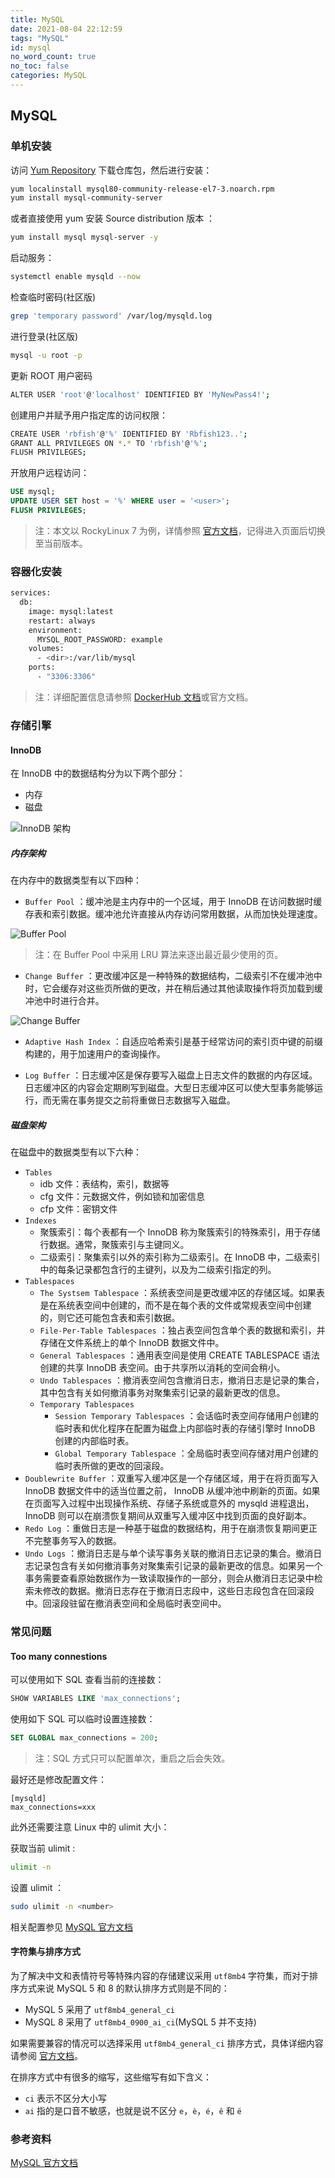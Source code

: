 ```yaml
---
title: MySQL
date: 2021-08-04 22:12:59
tags: "MySQL"
id: mysql
no_word_count: true
no_toc: false
categories: MySQL
---
```


## MySQL

### 单机安装

访问 [Yum Repository](https://dev.mysql.com/downloads/repo/yum/) 下载仓库包，然后进行安装：

```bash
yum localinstall mysql80-community-release-el7-3.noarch.rpm
yum install mysql-community-server
```

或者直接使用 yum 安装 Source distribution 版本 ：

```bash
yum install mysql mysql-server -y
```

启动服务：

```bash
systemctl enable mysqld --now
```

检查临时密码(社区版)

```bash
grep 'temporary password' /var/log/mysqld.log
```

进行登录(社区版)

```bash
mysql -u root -p
```

更新 ROOT 用户密码

```bash
ALTER USER 'root'@'localhost' IDENTIFIED BY 'MyNewPass4!';
```

创建用户并赋予用户指定库的访问权限：

```bash
CREATE USER 'rbfish'@'%' IDENTIFIED BY 'Rbfish123..';
GRANT ALL PRIVILEGES ON *.* TO 'rbfish'@'%';
FLUSH PRIVILEGES;
```

开放用户远程访问：

```sql
USE mysql;
UPDATE USER SET host = '%' WHERE user = '<user>';
FLUSH PRIVILEGES;
```

> 注：本文以 RockyLinux 7 为例，详情参照 [官方文档](https://dev.mysql.com/doc/mysql-linuxunix-excerpt/8.4/en/linux-installation.html)，记得进入页面后切换至当前版本。

### 容器化安装

```bash
services:
  db:
    image: mysql:latest
    restart: always
    environment:
      MYSQL_ROOT_PASSWORD: example
    volumes:
      - <dir>:/var/lib/mysql
    ports:
      - "3306:3306"
```

> 注：详细配置信息请参照 [DockerHub 文档](https://registry.hub.docker.com/_/mysql)或官方文档。

### 存储引擎

#### InnoDB

在 InnoDB 中的数据结构分为以下两个部分：

- 内存
- 磁盘

![InnoDB 架构](https://dev.mysql.com/doc/refman/8.0/en/images/innodb-architecture-8-0.png)

##### 内存架构

在内存中的数据类型有以下四种：

- `Buffer Pool` ：缓冲池是主内存中的一个区域，用于 InnoDB 在访问数据时缓存表和索引数据。缓冲池允许直接从内存访问常用数据，从而加快处理速度。

![Buffer Pool](https://dev.mysql.com/doc/refman/8.0/en/images/innodb-buffer-pool-list.png)

> 注：在 Buffer Pool 中采用 LRU 算法来逐出最近最少使用的页。

- `Change Buffer` ：更改缓冲区是一种特殊的数据结构，二级索引不在缓冲池中时，它会缓存对这些页所做的更改，并在稍后通过其他读取操作将页加载到缓冲池中时进行合并。

![Change Buffer](https://dev.mysql.com/doc/refman/8.0/en/images/innodb-change-buffer.png)

- `Adaptive Hash Index` ：自适应哈希索引是基于经常访问的索引页中键的前缀构建的，用于加速用户的查询操作。

- `Log Buffer` ：日志缓冲区是保存要写入磁盘上日志文件的数据的内存区域。日志缓冲区的内容会定期刷写到磁盘。大型日志缓冲区可以使大型事务能够运行，而无需在事务提交之前将重做日志数据写入磁盘。

##### 磁盘架构

在磁盘中的数据类型有以下六种：

- `Tables`
  - idb 文件：表结构，索引，数据等
  - cfg 文件：元数据文件，例如锁和加密信息
  - cfp 文件：密钥文件
- `Indexes`
  - 聚簇索引：每个表都有一个 InnoDB 称为聚簇索引的特殊索引，用于存储行数据。通常，聚簇索引与主键同义。
  - 二级索引：聚集索引以外的索引称为二级索引。在 InnoDB 中，二级索引中的每条记录都包含行的主键列，以及为二级索引指定的列。
- `Tablespaces`
  - `The Systsem Tablespace` ：系统表空间是更改缓冲区的存储区域。如果表是在系统表空间中创建的，而不是在每个表的文件或常规表空间中创建的，则它还可能包含表和索引数据。
  - `File-Per-Table Tablespaces` ：独占表空间包含单个表的数据和索引，并存储在文件系统上的单个 InnoDB 数据文件中。
  - `General Tablespaces` ：通用表空间是使用 CREATE TABLESPACE 语法创建的共享 InnoDB 表空间。由于共享所以消耗的空间会稍小。
  - `Undo Tablespaces` ：撤消表空间包含撤消日志，撤消日志是记录的集合，其中包含有关如何撤消事务对聚集索引记录的最新更改的信息。
  - `Temporary Tablespaces`
    - `Session Temporary Tablespaces` ：会话临时表空间存储用户创建的临时表和优化程序在配置为磁盘上内部临时表的存储引擎时 InnoDB 创建的内部临时表。
    - `Global Temporary Tablespace` ：全局临时表空间存储对用户创建的临时表所做的更改的回滚段。
- `Doublewrite Buffer` ：双重写入缓冲区是一个存储区域，用于在将页面写入 InnoDB 数据文件中的适当位置之前， InnoDB 从缓冲池中刷新的页面。如果在页面写入过程中出现操作系统、存储子系统或意外的 mysqld 进程退出， InnoDB 则可以在崩溃恢复期间从双重写入缓冲区中找到页面的良好副本。
- `Redo Log` ：重做日志是一种基于磁盘的数据结构，用于在崩溃恢复期间更正不完整事务写入的数据。
- `Undo Logs` ：撤消日志是与单个读写事务关联的撤消日志记录的集合。撤消日志记录包含有关如何撤消事务对聚集索引记录的最新更改的信息。如果另一个事务需要查看原始数据作为一致读取操作的一部分，则会从撤消日志记录中检索未修改的数据。撤消日志存在于撤消日志段中，这些日志段包含在回滚段中。回滚段驻留在撤消表空间和全局临时表空间中。

### 常见问题

#### Too many connestions

可以使用如下 SQL 查看当前的连接数：

```sql
SHOW VARIABLES LIKE 'max_connections';
```

使用如下 SQL 可以临时设置连接数：

```sql
SET GLOBAL max_connections = 200;
```

> 注：SQL 方式只可以配置单次，重启之后会失效。

最好还是修改配置文件：

```text
[mysqld]
max_connections=xxx
```

此外还需要注意 Linux 中的 ulimit 大小：

获取当前 ulimit :

```bash
ulimit -n 
```

设置 ulimit ：

```bash
sudo ulimit -n <number>
```

相关配置参见 [MySQL 官方文档](https://dev.mysql.com/doc/refman/8.3/en/server-system-variables.html#sysvar_open_files_limit)

#### 字符集与排序方式

为了解决中文和表情符号等特殊内容的存储建议采用 `utf8mb4` 字符集，而对于排序方式来说 MySQL 5 和 8 的默认排序方式则是不同的：

- MySQL 5 采用了 `utf8mb4_general_ci`
- MySQL 8 采用了 `utf8mb4_0900_ai_ci`(MySQL 5 并不支持)

如果需要兼容的情况可以选择采用 `utf8mb4_general_ci` 排序方式，具体详细内容请参阅 [官方文档](https://dev.mysql.com/doc/refman/8.0/en/charset.html)。

在排序方式中有很多的缩写，这些缩写有如下含义：

- `ci` 表示不区分大小写
- `ai` 指的是口音不敏感，也就是说不区分 `e`，`è`，`é`，`ê` 和 `ë`

### 参考资料

[MySQL 官方文档](https://dev.mysql.com/doc/refman/8.0/en/)
